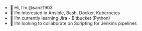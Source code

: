 - 👋 Hi, I’m @sanz1903
- 👀 I’m interested in Ansible, Bash, Docker, Kubernetes
- 🌱 I’m currently learning Jira - Bitbucket (Python)
- 💞️ I’m looking to collaborate on Scripting for Jenkins pipelines


<!---
sanz1903/sanz1903 is a ✨ special ✨ repository because its `README.md` (this file) appears on your GitHub profile.
You can click the Preview link to take a look at your changes.
--->
